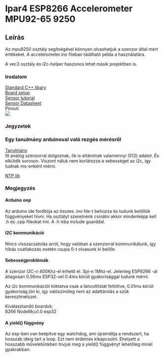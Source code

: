 # Ipar4 ESP8266 Accelerometer MPU92-65 9250

## Leírás
Az mpu9250 osztály segítségével könnyen olvashatjuk a szenzor által mért értékeket. A accelerometer.ino fileban található példa a használatára.

A vec3 osztály és i2c-helper haszonos lehet másik projektben is.

### Irodalom
[Standard C++ libary](https://github.com/maniacbug/StandardCplusplus/blob/master/README.md)  
[Board setup](https://www.marginallyclever.com/2017/02/setup-nodemcu-drivers-arduino-ide/)  
[Sensor tutorial](https://lucidar.me/en/inertial-measurement-unit/mpu-9250-and-arduino-9-axis-imu/)  
[Sensor Datasheet](https://invensense.tdk.com/wp-content/uploads/2015/02/PS-MPU-9250A-01-v1.1.pdf)  
Pinout:  
![](https://i.pinimg.com/originals/48/98/73/48987376df86cd722862f2275cbdc79e.png)

### Jegyzetek


### Egy tanulmány arduinoval való rezgés mérésről
[Tanulmány](https://www.diva-portal.org/smash/get/diva2:839696/FULLTEXT01.pdf)  
Itt analóg szenzorral dolgoznak, ők is eltárolnak valamennyi (512) adatot. És elküldik soroson. Viszont náluk nem korlátozza a sebességet az i2c, így tudnak ms-enként mérni.  

[NTP lib](https://lastminuteengineers.com/esp8266-ntp-server-date-time-tutorial/)  

### Megjegyzés

#### Arduino oop
Az arduino ide fordítója az összes .ino file-t behúzza és tudunk belőllük függvényeket hívni. Ha osztályt szeretnénk csinálni akkor mindenképp kell .h és .cpp fileokat írni. A .h-kba include guarddal.

#### I2C kommunikáció
Nincs visszacsatolás arról, hogy valóban a szenzorral kommunikálunk, így hibás csatlakozás esetén csupa 0-t olvasunk ki belőle. 



#### Sebességproblémák
A szenzor I2C-n 400Khz-el érhető el. Spi-n 1Mhz-el.
Jelenleg ESP8266 -al átlagosan 0.56ms ESP32-vel 0.4ms körüli gyakorisággal tudunk mérni.

Az i2c kommunikációt kiiktatva csak a láncoltlistát feltöltve, 0.01ms körüli gyakoriság jön ki, így valószínűleg nem az adattárolás a szűk keresztmetszet.


Kiválasztandó boardok:  
8266  NodeMcu1.0
esp32 


#### A yield() függvény  
Az esp-ben van beépítve egy watchdog, ami újraindítja a rendszert, ha hosszab ideig tart a loop. Ezt nem érdemes kikapcsolni. Ehelyett a hosszabb műveletünkben hívjuk meg a yield() függvényt lehetőleg minél gyakrabban.